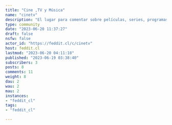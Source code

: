 ```yaml
---
title: "Cine ,TV y Música" 
name: "cinetv"
description: "El lugar para comentar sobre películas, series, programas de televisión y música.Los **spoilers** deben estar correctamente [etiquetados](https://join-lemmy.org/docs/en/users/02-media.html) de la siguiente manera:```::: spoiler [advertencia de spoiler]Comentario con spoiler aquí:::```"
type: community
date: "2023-06-20 11:37:27"
draft: false
nsfw: false
actor_id: "https://feddit.cl/c/cinetv"
host: feddit.cl
lastmod: "2023-06-20 04:11:18"
published: "2023-06-19 03:38:40"
subscribers: 3
posts: 8
comments: 11
weight: 8
dau: 2
wau: 2
mau: 2
instances:
- "feddit_cl"
tags: 
- "feddit_cl"

---
```

